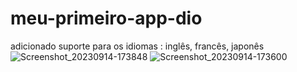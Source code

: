 # meu-primeiro-app-dio
adicionado suporte para os idiomas : inglês, francês, japonês
![Screenshot_20230914-173848](https://github.com/euzebsous/meu-primeiro-app-dio/assets/98907718/11e5f5d5-4ba1-46bf-b1ec-de5c98112caf)
![Screenshot_20230914-173600](https://github.com/euzebsous/meu-primeiro-app-dio/assets/98907718/349aa8e5-daa0-4aec-b595-8a791c15749e)
